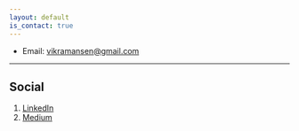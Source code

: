 ```yaml
---
layout: default
is_contact: true
---
```


* Email: [vikramansen@gmail.com](mailto:vikramansen@gmail.com)

---



## Social

1. [LinkedIn](https://www.linkedin.com/in/vikraman-sen-90a0a5102/)
2. [Medium](https://vikramann.medium.com/)

